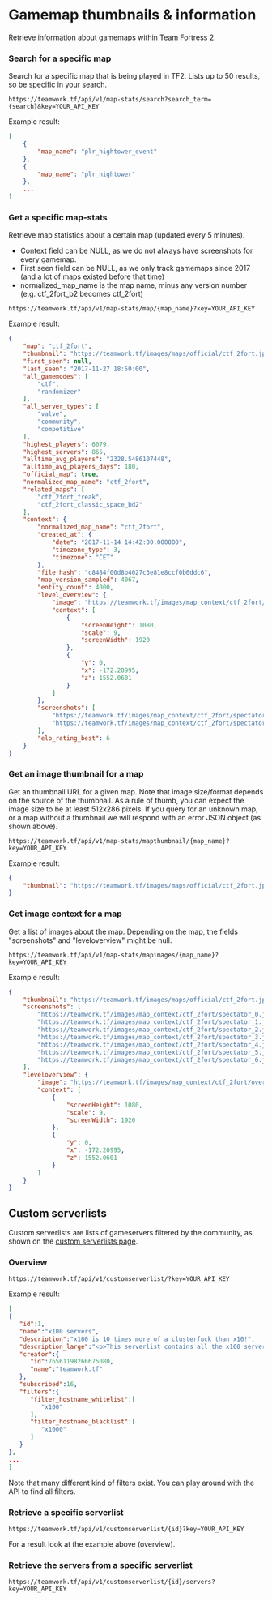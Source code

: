 # Gamemap thumbnails & information

Retrieve information about gamemaps within Team Fortress 2.

### Search for a specific map

Search for a specific map that is being played in TF2. Lists up to 50 results, so be specific in your search.

```
https://teamwork.tf/api/v1/map-stats/search?search_term={search}&key=YOUR_API_KEY
```

Example result:
```json
[
    {
        "map_name": "plr_hightower_event"
    },
    {
        "map_name": "plr_hightower"
    },
    ...
]
```

### Get a specific map-stats

Retrieve map statistics about a certain map (updated every 5 minutes). 

* Context field can be NULL, as we do not always have screenshots for every gamemap.
* First seen field can be NULL, as we only track gamemaps since 2017 (and a lot of maps existed before that time)
* normalized_map_name is the map name, minus any version number (e.g. ctf_2fort_b2 becomes ctf_2fort)

```
https://teamwork.tf/api/v1/map-stats/map/{map_name}?key=YOUR_API_KEY
```

Example result:
```json
{
    "map": "ctf_2fort",
    "thumbnail": "https://teamwork.tf/images/maps/official/ctf_2fort.jpg",
    "first_seen": null,
    "last_seen": "2017-11-27 18:50:00",
    "all_gamemodes": [
        "ctf",
        "randomizer"
    ],
    "all_server_types": [
        "valve",
        "community",
        "competitive"
    ],
    "highest_players": 6079,
    "highest_servers": 865,
    "alltime_avg_players": "2328.5486107448",
    "alltime_avg_players_days": 180,
    "official_map": true,
    "normalized_map_name": "ctf_2fort",
    "related_maps": [
        "ctf_2fort_freak",
        "ctf_2fort_classic_space_bd2"
    ],
    "context": {
        "normalized_map_name": "ctf_2fort",
        "created_at": {
            "date": "2017-11-14 14:42:00.000000",
            "timezone_type": 3,
            "timezone": "CET"
        },
        "file_hash": "c8484f00d8b4027c3e81e8ccf0b6ddc6",
        "map_version_sampled": 4067,
        "entity_count": 4000,
        "level_overview": {
            "image": "https://teamwork.tf/images/map_context/ctf_2fort/overview_merged.jpg",
            "context": [
                {
                    "screenHeight": 1080,
                    "scale": 9,
                    "screenWidth": 1920
                },
                {
                    "y": 0,
                    "x": -172.20995,
                    "z": 1552.0601
                }
            ]
        },
        "screenshots": [
            "https://teamwork.tf/images/map_context/ctf_2fort/spectator_0.jpg",
            "https://teamwork.tf/images/map_context/ctf_2fort/spectator_1.jpg"
        ],
        "elo_rating_best": 6
    }
}
```

### Get an image thumbnail for a map

Get an thumbnail URL for a given map. Note that image size/format depends on the source of the thumbnail. As a rule of thumb, you can expect the image size to be at least 512x286 pixels. If you query for an unknown map, or a map without a thumbnail we will respond with an error JSON object (as shown above).

```
https://teamwork.tf/api/v1/map-stats/mapthumbnail/{map_name}?key=YOUR_API_KEY
```

Example result:
```json
{
    "thumbnail": "https://teamwork.tf/images/maps/official/ctf_2fort.jpg"
}
```

### Get image context for a map

Get a list of images about the map. Depending on the map, the fields "screenshots" and "leveloverview" might be null.

```
https://teamwork.tf/api/v1/map-stats/mapimages/{map_name}?key=YOUR_API_KEY
```

Example result:
```json
{
    "thumbnail": "https://teamwork.tf/images/maps/official/ctf_2fort.jpg",
    "screenshots": [
        "https://teamwork.tf/images/map_context/ctf_2fort/spectator_0.jpg",
        "https://teamwork.tf/images/map_context/ctf_2fort/spectator_1.jpg",
        "https://teamwork.tf/images/map_context/ctf_2fort/spectator_2.jpg",
        "https://teamwork.tf/images/map_context/ctf_2fort/spectator_3.jpg",
        "https://teamwork.tf/images/map_context/ctf_2fort/spectator_4.jpg",
        "https://teamwork.tf/images/map_context/ctf_2fort/spectator_5.jpg",
        "https://teamwork.tf/images/map_context/ctf_2fort/spectator_6.jpg"
    ],
    "leveloverview": {
        "image": "https://teamwork.tf/images/map_context/ctf_2fort/overview_merged.jpg",
        "context": [
            {
                "screenHeight": 1080,
                "scale": 9,
                "screenWidth": 1920
            },
            {
                "y": 0,
                "x": -172.20995,
                "z": 1552.0601
            }
        ]
    }
}
```

## Custom serverlists

Custom serverlists are lists of gameservers filtered by the community, as shown on the [custom serverlists page](https://teamwork.tf/community/customserverlists).


### Overview
```
https://teamwork.tf/api/v1/customserverlist/?key=YOUR_API_KEY
```

Example result:
```json
[
{      
   "id":1,
   "name":"x100 servers",
   "description":"x100 is 10 times more of a clusterfuck than x10!",
   "description_large":"<p>This serverlist contains all the x100 servers out there which are being played on. Enjoy!<\/p>",
   "creator":{
      "id":76561198266675080,
      "name":"teamwork.tf"  
   },
   "subscribed":16,
   "filters":{
      "filter_hostname_whitelist":[
         "x100"
      ],
      "filter_hostname_blacklist":[
         "x1000" 
      ]   
   } 
},
...
]
```
Note that many different kind of filters exist. You can play around with the API to find all filters.

### Retrieve a specific serverlist

```
https://teamwork.tf/api/v1/customserverlist/{id}?key=YOUR_API_KEY
```

For a result look at the example above (overview).

### Retrieve the servers from a specific serverlist

```
https://teamwork.tf/api/v1/customserverlist/{id}/servers?key=YOUR_API_KEY
```
